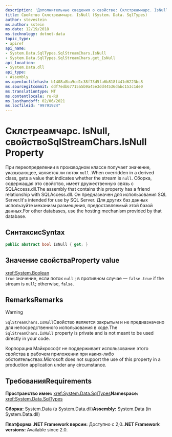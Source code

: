 ```yaml
---
description: 'Дополнительные сведения о свойстве: Склстреамчарс. IsNull'
title: Свойство Склстреамчарс. IsNull (System. Data. SqlTypes)
author: stevestein
ms.author: sstein
ms.date: 12/19/2018
ms.technology: dotnet-data
topic_type:
- apiref
api_name:
- System.Data.SqlTypes.SqlStreamChars.IsNull
- System.Data.SqlTypes.SqlStreamChars.get_IsNull
api_location:
- System.Data.dll
api_type:
- Assembly
ms.openlocfilehash: b1408a8ba9cd1c38f73d5fa6b818f441d6223bc8
ms.sourcegitcommit: ddf7edb67715a5b9a45e3dd44536dabc153c1de0
ms.translationtype: MT
ms.contentlocale: ru-RU
ms.lasthandoff: 02/06/2021
ms.locfileid: "99791924"
---
```

# <a name="sqlstreamcharsisnull-property"></a><span data-ttu-id="4356a-103">Склстреамчарс. IsNull, свойство</span><span class="sxs-lookup"><span data-stu-id="4356a-103">SqlStreamChars.IsNull Property</span></span>

<span data-ttu-id="4356a-104">При переопределении в производном классе получает значение, указывающее, является ли поток `null` .</span><span class="sxs-lookup"><span data-stu-id="4356a-104">When overridden in a derived class, gets a value that indicates whether the stream is `null`.</span></span> <span data-ttu-id="4356a-105">Сборка, содержащая это свойство, имеет дружественную связь с SQLAccess.dll.</span><span class="sxs-lookup"><span data-stu-id="4356a-105">The assembly that contains this property has a friend relationship with SQLAccess.dll.</span></span> <span data-ttu-id="4356a-106">Он предназначен для использования SQL Server.</span><span class="sxs-lookup"><span data-stu-id="4356a-106">It's intended for use by SQL Server.</span></span> <span data-ttu-id="4356a-107">Для других баз данных используйте механизм размещения, предоставляемый этой базой данных.</span><span class="sxs-lookup"><span data-stu-id="4356a-107">For other databases, use the hosting mechanism provided by that database.</span></span>

## <a name="syntax"></a><span data-ttu-id="4356a-108">Синтаксис</span><span class="sxs-lookup"><span data-stu-id="4356a-108">Syntax</span></span>

```csharp
public abstract bool IsNull { get; }
```

## <a name="property-value"></a><span data-ttu-id="4356a-109">Значение свойства</span><span class="sxs-lookup"><span data-stu-id="4356a-109">Property value</span></span>

<xref:System.Boolean>\
<span data-ttu-id="4356a-110">`true` значение, если поток `null` ; в противном случае — `false` .</span><span class="sxs-lookup"><span data-stu-id="4356a-110">`true` if the stream is `null`; otherwise, `false`.</span></span>

## <a name="remarks"></a><span data-ttu-id="4356a-111">Remarks</span><span class="sxs-lookup"><span data-stu-id="4356a-111">Remarks</span></span>

> [!WARNING]
> <span data-ttu-id="4356a-112">`SqlStreamChars.IsNull`Свойство является закрытым и не предназначено для непосредственного использования в коде.</span><span class="sxs-lookup"><span data-stu-id="4356a-112">The `SqlStreamChars.IsNull` property is private and is not meant to be used directly in your code.</span></span>
>
> <span data-ttu-id="4356a-113">Корпорация Майкрософт не поддерживает использование этого свойства в рабочем приложении при каких-либо обстоятельствах.</span><span class="sxs-lookup"><span data-stu-id="4356a-113">Microsoft does not support the use of this property in a production application under any circumstance.</span></span>

## <a name="requirements"></a><span data-ttu-id="4356a-114">Требования</span><span class="sxs-lookup"><span data-stu-id="4356a-114">Requirements</span></span>

<span data-ttu-id="4356a-115">**Пространство имен:** <xref:System.Data.SqlTypes></span><span class="sxs-lookup"><span data-stu-id="4356a-115">**Namespace:** <xref:System.Data.SqlTypes></span></span>

<span data-ttu-id="4356a-116">**Сборка:** System.Data (в System.Data.dll)</span><span class="sxs-lookup"><span data-stu-id="4356a-116">**Assembly:** System.Data (in System.Data.dll)</span></span>

<span data-ttu-id="4356a-117">**Платформа .NET Framework версии:** Доступно с 2,0.</span><span class="sxs-lookup"><span data-stu-id="4356a-117">**.NET Framework versions:** Available since 2.0.</span></span>
